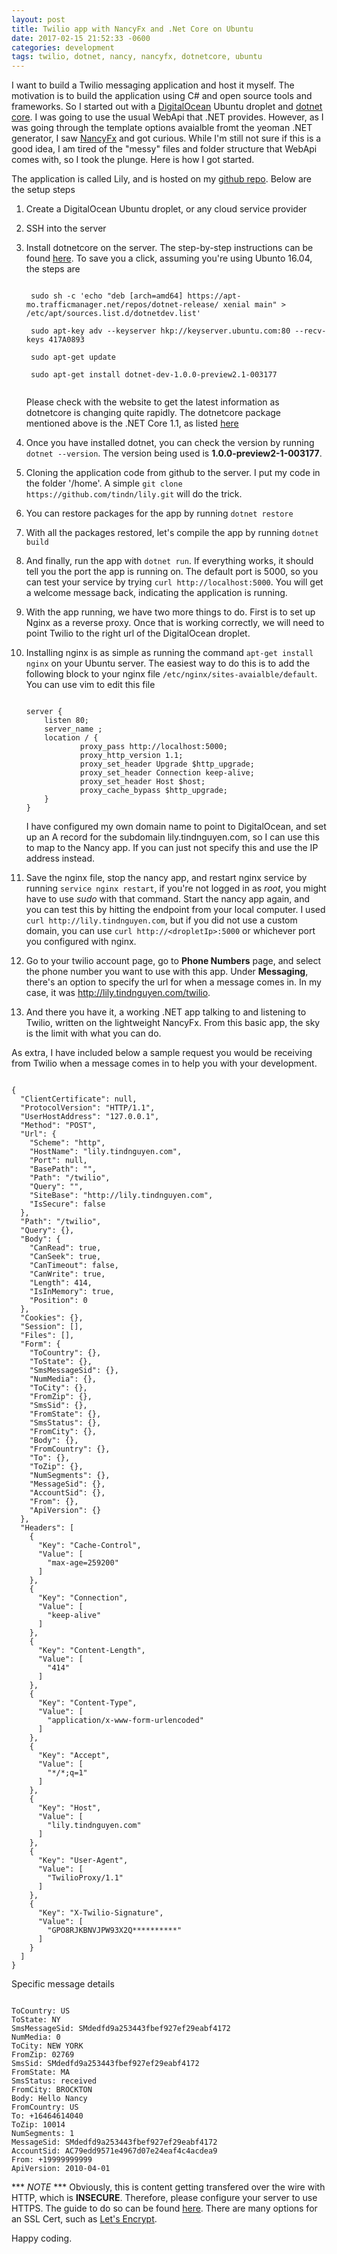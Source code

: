 ```yaml
---
layout: post
title: Twilio app with NancyFx and .Net Core on Ubuntu
date: 2017-02-15 21:52:33 -0600
categories: development
tags: twilio, dotnet, nancy, nancyfx, dotnetcore, ubuntu
---
```

I want to build a Twilio messaging application and host it myself. The motivation is 
to build the application using C# and open source tools and 
frameworks. So I started out with a [DigitalOcean](https://digitalocean.com) Ubuntu 
droplet and [dotnet core](https://www.microsoft.com/net/core). I was going to use 
the usual WebApi that .NET provides. However, as I was going through the template 
options avaialble fromt the yeoman .NET generator, I saw [NancyFx](http://nancyfx.org) 
and got curious. While I'm still not sure if this is a good idea, I am tired of the
"messy" files and folder structure that WebApi comes with, so I took the plunge. 
Here is how I got started.

The application is called Lily, and is hosted on my 
[github repo](https://github.com/tindn/lily). Below are the setup steps

1. Create a DigitalOcean Ubuntu droplet, or any cloud service provider
2. SSH into the server
3. Install dotnetcore on the server. The step-by-step instructions can be found 
[here](https://www.microsoft.com/net/core#linuxubuntu). To save you a click, 
assuming you're using Ubunto 16.04, the steps are
    <pre><code>
    sudo sh -c 'echo "deb [arch=amd64] https://apt-mo.trafficmanager.net/repos/dotnet-release/ xenial main" > /etc/apt/sources.list.d/dotnetdev.list'

    sudo apt-key adv --keyserver hkp://keyserver.ubuntu.com:80 --recv-keys 417A0893

    sudo apt-get update

    sudo apt-get install dotnet-dev-1.0.0-preview2.1-003177
    </code></pre>
    Please check with the website to get the latest information as dotnetcore is changing
    quite rapidly. The dotnetcore package mentioned above is the .NET Core 1.1, as listed 
    [here](https://www.microsoft.com/net/download/linux)

4. Once you have installed dotnet, you can check the version by running 
`dotnet --version`. The version being used is **1.0.0-preview2-1-003177**.
5. Cloning the application code from github to the server. I put my code in the folder
'/home'. A simple `git clone https://github.com/tindn/lily.git` will do the trick.
6. You can restore packages for the app by running `dotnet restore`
7. With all the packages restored, let's compile the app by running `dotnet build`
8. And finally, run the app with `dotnet run`. If everything works, it should tell you 
the port the app is running on. The default port is 5000, so you can test your service by 
trying `curl http://localhost:5000`. You will get a welcome message back, indicating the 
application is running.
9. With the app running, we have two more things to do. First is to set up Nginx as a 
reverse proxy. Once that is working correctly, we will need to point Twilio to the right
url of the DigitalOcean droplet. 
10. Installing nginx is as simple as running the command `apt-get install nginx` on your 
Ubuntu server. The easiest way to do this is to add the following block  to your nginx
file `/etc/nginx/sites-avaialble/default`. You can use vim to edit this file
    <pre><code>
    server {
        listen 80;
        server_name <your url, for ex. lily.tindnguyen.com>;
        location / {
                proxy_pass http://localhost:5000;
                proxy_http_version 1.1;
                proxy_set_header Upgrade $http_upgrade;
                proxy_set_header Connection keep-alive;
                proxy_set_header Host $host;
                proxy_cache_bypass $http_upgrade;
        }
    }
    </code></pre>   
    I have configured my own domain name to point to DigitalOcean, and set up an A record
    for the subdomain lily.tindnguyen.com, so I can use this to map to the Nancy app.
    If you can just not specify this and use the IP address instead. 
11. Save the nginx file, stop the nancy app, and restart nginx service by running
`service nginx restart`, if you're not logged in as *root*, you might have to use *sudo* 
with that command. Start the nancy app again, and you can test this by hitting the 
endpoint from your local computer. I used `curl http://lily.tindnguyen.com`, but if you
did not use a custom domain, you can use `curl http://<dropletIp>:5000` or whichever 
port you configured with nginx.
12. Go to your twilio account page, go to **Phone Numbers** page, and select the phone 
number you want to use with this app. Under **Messaging**, there's an option to specify 
the url for when a message comes in. In my case, it was http://lily.tindnguyen.com/twilio. 
13. And there you have it, a working .NET app talking to and listening to Twilio, written 
on the lightweight NancyFx. From this basic app, the sky is the limit with what you can do.

As extra, I have included below a sample request you would be receiving from Twilio when
a message comes in to help you with your development.

<pre><code>
{
  "ClientCertificate": null,
  "ProtocolVersion": "HTTP/1.1",
  "UserHostAddress": "127.0.0.1",
  "Method": "POST",
  "Url": {
    "Scheme": "http",
    "HostName": "lily.tindnguyen.com",
    "Port": null,
    "BasePath": "",
    "Path": "/twilio",
    "Query": "",
    "SiteBase": "http://lily.tindnguyen.com",
    "IsSecure": false
  },
  "Path": "/twilio",
  "Query": {},
  "Body": {
    "CanRead": true,
    "CanSeek": true,
    "CanTimeout": false,
    "CanWrite": true,
    "Length": 414,
    "IsInMemory": true,
    "Position": 0
  },
  "Cookies": {},
  "Session": [],
  "Files": [],
  "Form": {
    "ToCountry": {},
    "ToState": {},
    "SmsMessageSid": {},
    "NumMedia": {},
    "ToCity": {},
    "FromZip": {},
    "SmsSid": {},
    "FromState": {},
    "SmsStatus": {},
    "FromCity": {},
    "Body": {},
    "FromCountry": {},
    "To": {},
    "ToZip": {},
    "NumSegments": {},
    "MessageSid": {},
    "AccountSid": {},
    "From": {},
    "ApiVersion": {}
  },
  "Headers": [
    {
      "Key": "Cache-Control",
      "Value": [
        "max-age=259200"
      ]
    },
    {
      "Key": "Connection",
      "Value": [
        "keep-alive"
      ]
    },
    {
      "Key": "Content-Length",
      "Value": [
        "414"
      ]
    },
    {
      "Key": "Content-Type",
      "Value": [
        "application/x-www-form-urlencoded"
      ]
    },
    {
      "Key": "Accept",
      "Value": [
        "*/*;q=1"
      ]
    },
    {
      "Key": "Host",
      "Value": [
        "lily.tindnguyen.com"
      ]
    },
    {
      "Key": "User-Agent",
      "Value": [
        "TwilioProxy/1.1"
      ]
    },
    {
      "Key": "X-Twilio-Signature",
      "Value": [
        "GPO8RJKBNVJPW93X2Q**********"
      ]
    }
  ]
}
</code></pre>

Specific message details
<pre><code>
ToCountry: US
ToState: NY
SmsMessageSid: SMdedfd9a253443fbef927ef29eabf4172
NumMedia: 0
ToCity: NEW YORK
FromZip: 02769
SmsSid: SMdedfd9a253443fbef927ef29eabf4172
FromState: MA
SmsStatus: received
FromCity: BROCKTON
Body: Hello Nancy
FromCountry: US
To: +16464614040
ToZip: 10014
NumSegments: 1
MessageSid: SMdedfd9a253443fbef927ef29eabf4172
AccountSid: AC79edd9571e4967d07e24eaf4c4acdea9
From: +19999999999
ApiVersion: 2010-04-01
</code></pre>

*** *NOTE* *** Obviously, this is content getting transfered over the wire with HTTP,
which is **INSECURE**. Therefore, please configure your server to use HTTPS. 
The guide to do so can be found [here](https://www.digitalocean.com/community/tutorials/how-to-create-an-ssl-certificate-on-nginx-for-ubuntu-14-04).
There are many options for an SSL Cert, such as [Let's Encrypt](https://letsencrypt.org).

Happy coding.   